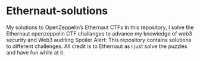 # Ethernaut-solutions
My solutions to OpenZeppelin’s Ethernaut CTFs
 In this repository, I solve the Ethernaut openzeppelin CTF challanges to advance my knowledge of web3 security and Web3 auditing 
Spoiler Alert: This repository contains solutions to different challenges.
All credit is to Ethernaut as i just solve the puzzles and have fun while at it. 
